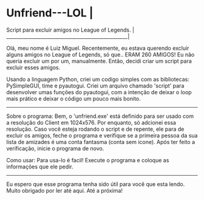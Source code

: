 # Unfriend---LOL                                  |
Script para excluir amigos no League of Legends.  |
__________________________________________________|

Olá, meu nome é Luiz Miguel. 
Recentemente, eu estava querendo excluir alguns amigos no League of Legends, só que.. ERAM 260 AMIGOS! Eu não queria excluir um por um, manualmente. 
Então, decidi criar um script para excluir esses amigos. 

Usando a linguagem Python, criei um codigo simples com as bibliotecas: PySimpleGUI, time e pyautogui.
Criei um arquivo chamado 'script' para desenvolver umas funções do pyautogui, com a intenção de deixar o loop mais prático e deixar o código um pouco mais bonito.
___________________________________________________________________________________________________________________________________________________________________

Sobre o programa:
Bem, o 'unfriend.exe' está definido para ser usado com a resolução do Client em 1024x576. Por enquanto, só adcionei essa resolução.
Caso você esteja rodando o script e de repente, ele para de excluir os amigos, feche o programa e verifique se a primeira pessoa da sua lista de amizades é uma
conta fantasma (conta sem icone). Após ter feito a verificação, inicie o programa de novo.

Como usar:
Para usa-lo é facil! Execute o programa e coloque as informações que ele pedir.
___________________________________________________________________________________________________________________________________________________________________

Eu espero que esse programa tenha sido útil para você que esta lendo. 
Muito obrigado por ler até aqui. Até a próxima!
